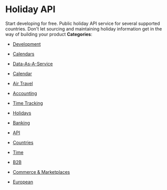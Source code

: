 # Holiday API


Start developing for free. Public holiday API service for several supported countries.  Don't let sourcing and maintaining holiday information get in the way of building your product
**Categories**:

- [Development](https://github/awesome-apis/awesome-apis#development)

- [Calendars](https://github/awesome-apis/awesome-apis#calendars)

- [Data-As-A-Service](https://github/awesome-apis/awesome-apis#data-as-a-service)

- [Calendar](https://github/awesome-apis/awesome-apis#calendar)

- [Air Travel](https://github/awesome-apis/awesome-apis#air-travel)

- [Accounting](https://github/awesome-apis/awesome-apis#accounting)

- [Time Tracking](https://github/awesome-apis/awesome-apis#time-tracking)

- [Holidays](https://github/awesome-apis/awesome-apis#holidays)

- [Banking](https://github/awesome-apis/awesome-apis#banking)

- [API](https://github/awesome-apis/awesome-apis#api)

- [Countries](https://github/awesome-apis/awesome-apis#countries)

- [Time](https://github/awesome-apis/awesome-apis#time)

- [B2B](https://github/awesome-apis/awesome-apis#b2b)

- [Commerce & Marketplaces](https://github/awesome-apis/awesome-apis#commerce-and-marketplaces)

- [European](https://github/awesome-apis/awesome-apis#european)



